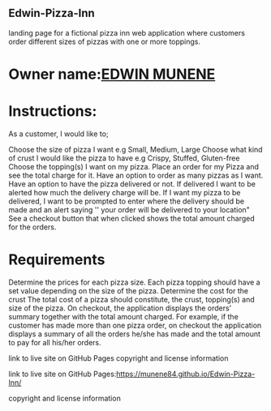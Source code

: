 ## Edwin-Pizza-Inn
landing page for a fictional pizza inn
web application where customers order different sizes of pizzas with one or more toppings.

# Owner name:[EDWIN MUNENE](https://github.com/Munene84)

# Instructions:
As a customer, I would like to;

Choose the size of pizza I want e.g Small, Medium, Large
Choose what kind of crust I would like the pizza to have e.g Crispy, Stuffed, Gluten-free
Choose the topping(s) I want on my pizza.
Place an order for my Pizza and see the total charge for it.
Have an option to order as many pizzas as I want.
Have an option to have the pizza delivered or not.  If delivered I want to be alerted how much the delivery charge will be.
If I want my pizza to be delivered, I want to be prompted to enter where the delivery should be made and an alert saying '' your order will be delivered to your location"
See a checkout button that when clicked shows the total amount charged for the orders.
# Requirements
Determine the prices for each pizza size.
Each pizza topping should have a set value depending on the size of the pizza.
Determine the cost for the crust
The total cost of a pizza should constitute, the crust, topping(s) and size of the pizza.
On checkout, the application displays the orders’ summary together with the total amount charged. For example, if the customer has made more than one pizza order, on checkout the application displays a summary of all the orders he/she has made and the total amount to pay for all his/her orders.

link to live site on GitHub Pages
copyright and license information

link to live site on GitHub Pages:https://munene84.github.io/Edwin-Pizza-Inn/

copyright and license information
